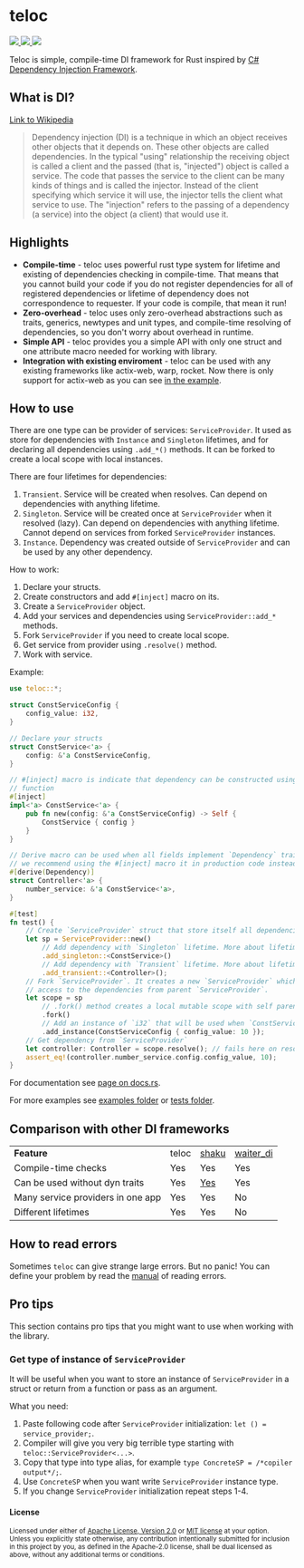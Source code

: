 # teloc
<div>
  <a href="https://github.com/teloxide/teloxide/actions">
    <img src="https://github.com/teloxide/teloxide/workflows/Continuous%20integration/badge.svg">
  </a>
  <a href="https://docs.rs/teloc">
    <img src="https://docs.rs/teloc/badge.svg">
  </a>
  <a href="https://crates.io/crates/teloc">
    <img src="https://img.shields.io/crates/v/teloc.svg">
  </a>
</div>

Teloc is simple, compile-time DI framework for Rust inspired by 
<a href = "https://docs.microsoft.com/en-us/aspnet/core/fundamentals/dependency-injection?view=aspnetcore-5.0">C# Dependency Injection Framework</a>.

## What is DI?
[Link to Wikipedia](https://en.wikipedia.org/wiki/Dependency_injection)

> Dependency injection (DI) is a technique in which an object receives other objects that it depends on. These other objects are called dependencies. 
> In the typical "using" relationship the receiving object is called a client and the passed (that is, "injected") object is called a service. 
> The code that passes the service to the client can be many kinds of things and is called the injector. Instead of the client specifying which service 
> it will use, the injector tells the client what service to use. The "injection" refers to the passing of a dependency (a service) into the object 
> (a client) that would use it. 

## Highlights
- **Compile-time** - teloc uses powerful rust type system for lifetime and existing of dependencies checking in 
compile-time. That means that you cannot build your code if you do not register dependencies for all of registered 
dependencies or lifetime of dependency does not correspondence to requester. If your code is compile, that mean it run!
- **Zero-overhead** - teloc uses only zero-overhead abstractions such as traits, generics, newtypes and unit types, and
compile-time resolving of dependencies, so you don't worry about overhead in runtime.
- **Simple API** - teloc provides you a simple API with only one struct and one attribute macro needed for working with
library.
- **Integration with existing enviroment** - teloc can be used with any existing frameworks like actix-web, warp, rocket. 
Now there is only support for actix-web as you can see [in the example](/examples/actix_example).

## How to use
There are one type can be provider of services: `ServiceProvider`. It used as store for dependencies with
`Instance` and `Singleton` lifetimes, and for declaring all dependencies using `.add_*()` methods. It can be forked to
create a local scope with local instances.

There are four lifetimes for dependencies:
1. `Transient`. Service will be created when resolves. Can depend on dependencies with anything lifetime.
2. `Singleton`. Service will be created once at `ServiceProvider` when it resolved (lazy). Can depend on dependencies 
with anything lifetime. Cannot depend on services from forked `ServiceProvider` instances.
3. `Instance`. Dependency was created outside of `ServiceProvider` and can be used by any other dependency.

How to work:
1. Declare your structs.
2. Create constructors and add `#[inject]` macro on its.
3. Create a `ServiceProvider` object.
4. Add your services and dependencies using `ServiceProvider::add_*` methods.
5. Fork `ServiceProvider` if you need to create local scope.
6. Get service from provider using `.resolve()` method.
7. Work with service.

Example:
```rust
use teloc::*;

struct ConstServiceConfig {
    config_value: i32,
}

// Declare your structs
struct ConstService<'a> {
    config: &'a ConstServiceConfig,
}

// #[inject] macro is indicate that dependency can be constructed using this
// function
#[inject]
impl<'a> ConstService<'a> {
    pub fn new(config: &'a ConstServiceConfig) -> Self {
        ConstService { config }
    }
}

// Derive macro can be used when all fields implement `Dependency` trait, but
// we recommend using the #[inject] macro it in production code instead.
#[derive(Dependency)]
struct Controller<'a> {
    number_service: &'a ConstService<'a>,
}

#[test]
fn test() {
    // Create `ServiceProvider` struct that store itself all dependencies
    let sp = ServiceProvider::new()
        // Add dependency with `Singleton` lifetime. More about lifetimes see above.
        .add_singleton::<ConstService>()
        // Add dependency with `Transient` lifetime. More about lifetimes see above.
        .add_transient::<Controller>();
    // Fork `ServiceProvider`. It creates a new `ServiceProvider` which will have
    // access to the dependencies from parent `ServiceProvider`.
    let scope = sp
        // .fork() method creates a local mutable scope with self parent immutable `ServiceProvider`.
        .fork()
        // Add an instance of `i32` that will be used when `ConstService` will be initialized.
        .add_instance(ConstServiceConfig { config_value: 10 });
    // Get dependency from `ServiceProvider`
    let controller: Controller = scope.resolve(); // fails here on resolve()
    assert_eq!(controller.number_service.config.config_value, 10);
}
```

For documentation see [page on docs.rs](https://docs.rs/teloc/).

For more examples see [examples folder](/examples) or [tests folder](/teloc/tests).

## Comparison with other DI frameworks
<table>
<tr>
<td><b>Feature</b></td>
<td>teloc</td>
<td><a href="https://github.com/Mcat12/shaku">shaku</a></td>
<td><a href="https://github.com/dmitryb-dev/waiter">waiter_di</a></td>
</tr>
<tr>
<td>Compile-time checks</td>
<td>Yes</td>
<td>Yes</td>
<td>Yes</td>
</tr>
<tr>
<td>Can be used without dyn traits</td>
<td>Yes</td>
<td><a href="https://github.com/p0lunin/teloc/issues/8">Yes</a></td>
<td>Yes</td>
</tr>
<tr>
<td>Many service providers in one app</td>
<td>Yes</td>
<td>Yes</td>
<td>No</td>
</tr>
<tr>
<td>Different lifetimes</td>
<td>Yes</td>
<td>Yes</td>
<td>No</td>
</tr>
</table>

## How to read errors
Sometimes `teloc` can give strange large errors. But no panic! You can define your problem by read the <a href="HOW-TO-READ-ERRORS.md">manual</a> of reading errors.

## Pro tips
This section contains pro tips that you might want to use when working with the library.

### Get type of instance of `ServiceProvider`
It will be useful when you want to store an instance of `ServiceProvider` in a struct or return from a function or 
pass as an argument.

What you need:
1. Paste following code after `ServiceProvider` initialization: `let () = service_provider;`.
2. Compiler will give you very big terrible type starting with `teloc::ServiceProvider<...>`.
3. Copy that type into type alias, for example `type ConcreteSP = /*copiler output*/;`.
4. Use `ConcreteSP` when you want write `ServiceProvider` instance type.
5. If you change `ServiceProvider` initialization repeat steps 1-4.

#### License

<sup>
Licensed under either of <a href="LICENSE-APACHE">Apache License, Version
2.0</a> or <a href="LICENSE-MIT">MIT license</a> at your option.
</sup>

<br>

<sub>
Unless you explicitly state otherwise, any contribution intentionally submitted
for inclusion in this project by you, as defined in the Apache-2.0 license,
shall be dual licensed as above, without any additional terms or conditions.
</sub>
